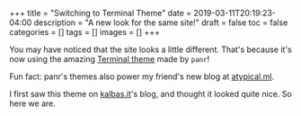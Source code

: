 +++
title = "Switching to Terminal Theme"
date = 2019-03-11T20:19:23-04:00
description = "A new look for the same site!"
draft = false
toc = false
categories = []
tags = []
images = []
+++

You may have noticed that the site looks a little different. That's because it's now using the amazing [Terminal theme](https://github.com/panr/hugo-theme-terminal) made by `panr`!

Fun fact: panr's themes also power my friend's new blog at [atypical.ml](https://atypical.ml).

I first saw this theme on [kalbas.it](https://kalbas.it/)'s blog, and thought it looked quite nice. So here we are.